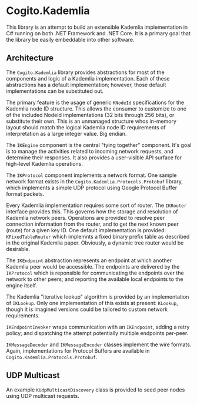 # Cogito.Kademlia

This library is an attempt to build an extensible Kademlia implementation in C# running on both .NET Framework and .NET Core. It is a primary goal that the library be easily embeddable into other software.

## Architecture

The `Cogito.Kademlia` library provides abstractions for most of the components and logic of a Kademlia implementation. Each of these abstractions has a default implementation; however, those default implementations can be substituted out.

The primary feature is the usage of generic `KNodeId` specifications for the Kademlia node ID structure. This allows the consumer to customize to one of the included NodeId implementations (32 bits through 256 bits), or substitute their own. This is an unmanaged structure whos in-memory layout should match the logical Kademlia node ID requirements of interpretation as a large integer value. Big endian.

The `IKEngine` component is the central "tying together" component. It's goal is to manage the activities related to incoming network requests, and determine their responses. It also provides a user-visible API surface for high-level Kademlia operations.

The `IKProtocol` component implements a network format. One sample network format exists in the `Cogito.Kademlia.Protocols.Protobuf` library, which implements a simple UDP protocol using Google Protocol Buffer format packets.

Every Kademlia implementation requires some sort of router. The `IKRouter` interface provides this. This governs how the storage and resolution of Kademlia network peers. Operations are provided to resolve peer connection information from the router, and to get the next known peer (route) for a given key ID. One default implementation is provided: `KFixedTableRouter` which implemnts a fixed binary prefix table as described in the original Kademlia paper. Obviously, a dynamic tree router would be desirable.

The `IKEndpoint` abstraction represents an endpoint at which another Kademlia peer would be accessible. The endpoints are delivered by the `IKProtocol` which is reponsible for communicating the endpoints over the network to other peers; and reporting the available local endpoints to the engine itself.

The Kademlia "iterative lookup" algorithm is provided by an implementation of `IKLookup`. Only one implementation of this exists at present: `KLookup`, though it is imagined versions could be tailored to custom network requirements.

`IKEndpointInvoker` wraps communication with an `IKEndpoint`, adding a retry policy; and dispatching the attempt potentially multiple endpoints per-peer.

`IKMessageDecoder` and `IKMessageEncoder` classes implement the wire formats. Again, implementations for Protocol Buffers are available in `Cogito.Kademlia.Protocols.Protobuf`.

## UDP Multicast

An example `KUdpMulticastDiscovery` class is provided to seed peer nodes using UDP multicast requests.

